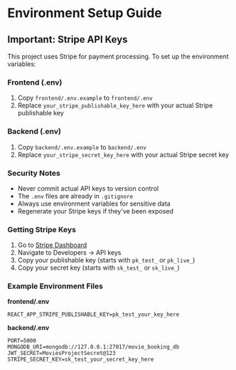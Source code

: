 # Environment Setup Guide

## Important: Stripe API Keys

This project uses Stripe for payment processing. To set up the environment variables:

### Frontend (.env)
1. Copy `frontend/.env.example` to `frontend/.env`
2. Replace `your_stripe_publishable_key_here` with your actual Stripe publishable key

### Backend (.env)
1. Copy `backend/.env.example` to `backend/.env` 
2. Replace `your_stripe_secret_key_here` with your actual Stripe secret key

### Security Notes
- Never commit actual API keys to version control
- The `.env` files are already in `.gitignore`
- Always use environment variables for sensitive data
- Regenerate your Stripe keys if they've been exposed

### Getting Stripe Keys
1. Go to [Stripe Dashboard](https://dashboard.stripe.com)
2. Navigate to Developers → API keys
3. Copy your publishable key (starts with `pk_test_` or `pk_live_`)
4. Copy your secret key (starts with `sk_test_` or `sk_live_`)

### Example Environment Files

**frontend/.env**
```
REACT_APP_STRIPE_PUBLISHABLE_KEY=pk_test_your_key_here
```

**backend/.env**
```
PORT=5000
MONGODB_URI=mongodb://127.0.0.1:27017/movie_booking_db
JWT_SECRET=MoviesProjectSecret@123
STRIPE_SECRET_KEY=sk_test_your_secret_key_here
```
